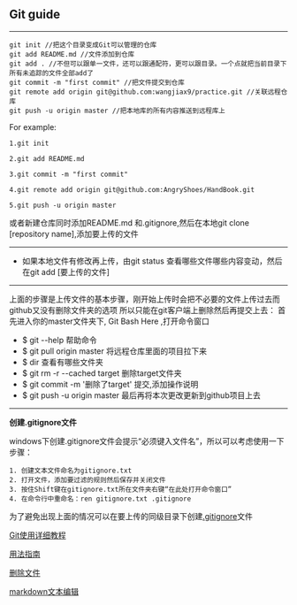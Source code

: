 ## Git guide
---
    git init //把这个目录变成Git可以管理的仓库
    git add README.md //文件添加到仓库
    git add . //不但可以跟单一文件，还可以跟通配符，更可以跟目录。一个点就把当前目录下所有未追踪的文件全部add了 
    git commit -m "first commit" //把文件提交到仓库
    git remote add origin git@github.com:wangjiax9/practice.git //关联远程仓库  
    git push -u origin master //把本地库的所有内容推送到远程库上
 
  For example:
    
    1.git init

    2.git add README.md

    3.git commit -m "first commit"

    4.git remote add origin git@github.com:AngryShoes/HandBook.git

    5.git push -u origin master

或者新建仓库同时添加README.md 和.gitignore,然后在本地git clone [repository name],添加要上传的文件

---
* 如果本地文件有修改再上传，由git status 查看哪些文件哪些内容变动，然后在git add [要上传的文件]

---
上面的步骤是上传文件的基本步骤，刚开始上传时会把不必要的文件上传过去而github又没有删除文件夹的选项
所以只能在git客户端上删除然后再提交上去：
首先进入你的master文件夹下, Git Bash Here ,打开命令窗口

* $ git --help 帮助命令
* $ git pull origin master 将远程仓库里面的项目拉下来
* $ dir  查看有哪些文件夹
* $ git rm -r --cached target  删除target文件夹
* $ git commit -m '删除了target'  提交,添加操作说明
* $ git push -u origin master 最后再将本次更改更新到github项目上去

---
**创建.gitignore文件**

windows下创建.gitignore文件会提示“必须键入文件名”，所以可以考虑使用一下步骤：

    1. 创建文本文件命名为gitignore.txt       
    2. 打开文件，添加要过滤的规则然后保存并关闭文件       
    3. 按住Shift键在gitignore.txt所在文件夹右键“在此处打开命令窗口”  
    4. 在命令行中重命名：ren gitignore.txt .gitignore

为了避免出现上面的情况可以在要上传的同级目录下创建[.gitignore](http://blog.csdn.net/gjy211/article/details/51607347)文件

[Git使用详细教程](https://blog.csdn.net/youzhouliu/article/details/78952453)

[用法指南](http://www.cnblogs.com/specter45/p/github.html)

[删除文件](http://blog.csdn.net/wudinaniya/article/details/77508229)

[markdown文本编辑](http://blog.csdn.net/u011419965/article/details/50536937#1-强调)
